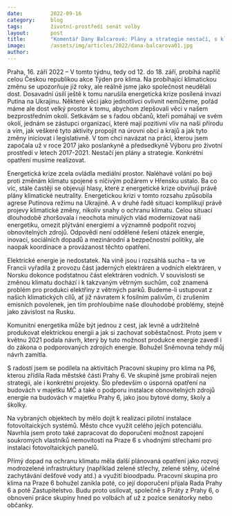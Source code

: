 ```yaml
---
date:         2022-09-16
category:     blog
tags:         životní-prostředí senát volby
layout:       post
title:        "Komentář Dany Balcarové: Plány a strategie nestačí, s klimatickou změnou musíme bojovat na všech úrovních politiky, i v Senátu"
image:        /assets/img/articles/2022/dana-balcarova01.jpg
author:       
---
```




Praha, 16. září 2022 – V tomto týdnu, tedy od 12. do 18. září, probíhá napříč celou Českou republikou akce Týden pro klima. Na probíhající klimatickou změnu se upozorňuje již roky, ale reálně jsme jako společnost neudělali dost. Dosavadní úsilí ještě k tomu narušila energetická krize posílená invazí Putina na Ukrajinu. Některé věci jako jednotlivci ovlivnit nemůžeme, pořád máme ale dost velký prostor k tomu, abychom zlepšovali věci v našem bezprostředním okolí. Setkávám se s řadou občanů, kteří pomáhají ve svém okolí, jednám se zástupci organizací, které mají pozitivní vliv na naši přírodu a vím, jak veškeré tyto aktivity propojit na úrovni obcí a krajů a jak tyto změny iniciovat i legislativně. V tom chci navázat na práci, kterou jsem započala už v roce 2017 jako poslankyně a předsedkyně Výboru pro životní prostředí v letech 2017-2021. Nestačí jen plány a strategie. Konkrétní opatření musíme realizovat. 

Energetická krize zcela ovládla mediální prostor. Naléhavé volání po boji proti změnám klimatu spojené s ničivým požárem v Hřensku ustalo. Ba co víc, stále častěji se objevují hlasy, které z energetické krize obviňují právě plány klimatické neutrality. Energetickou krizi v tomto rozsahu způsobila agrese Putinova režimu na Ukrajině. A v druhé řadě situaci komplikují právě projevy klimatické změny, nikoliv snahy o ochranu klimatu. Celou situaci dlouhodobě zhoršovala i neochota minulých vlád modernizovat naši energetiku, omezit plýtvání energiemi a významně podpořit rozvoj obnovitelných zdrojů. Odpovědí není oddělené řešení otázek energie, inovací, sociálních dopadů a mezinárodní a bezpečnostní politiky, ale naopak koordinace a provázanost těchto opatření.

Elektrické energie je nedostatek. Na vině jsou i rozsáhlá sucha – ta ve Francii vyřadila z provozu část jaderných elektráren a vodních elektráren, v Norsku dokonce podstatnou část elektráren vodních. V souvislosti se změnou klimatu dochází i k takzvaným větrným suchům, což znamená problém pro produkci elektřiny z větrných parků. Budeme-li ustupovat z našich klimatických cílů, ať již návratem k fosilním palivům, či zrušením emisních povolenek, jen tím prohloubíme naše dlouhodobé problémy, stejně jako závislost na Rusku. 

Komunitní energetika může být jednou z cest, jak levně a udržitelně produkovat elektrickou energii a jak si zachovat soběstačnost. Proto jsem v květnu 2021 podala návrh, který by tuto možnost produkce energie zavedl i do zákona o podporovaných zdrojích energie. Bohužel Sněmovna tehdy můj návrh zamítla. 

S radostí jsem se podílela na aktivitách Pracovní skupiny pro klima na P6, kterou zřídila Rada městské části Prahy 6. Ve skupině jsme probírali nejen strategii, ale i konkrétní projekty. Šlo především o úsporná opatření na budovách v majetku MČ a také o podporu instalace obnovitelných zdrojů energie na budovách v majetku Prahy 6, jako jsou bytové domy, školy a školky. 

Na vybraných objektech by mělo dojít k realizaci pilotní instalace fotovoltaických systémů. Město chce využít celého jejich potenciálu. Navrhla jsem proto také zapracovat do doporučení možnost zapojení soukromých vlastníků nemovitostí na Praze 6 s vhodnými střechami pro instalaci fotovoltaických panelů.

Přímý dopad na ochranu klimatu měla další plánovaná opatření jako rozvoj modrozelené infrastruktury (například zelené střechy, zelené stěny, účelné zachytávání dešťové vody atd.) a využití bioodpadu. Pracovní skupina pro klima na Praze 6 bohužel zanikla poté, co její doporučení přijala Rada Prahy 6 a poté Zastupitelstvo. Budu proto usilovat, společně s Piráty z Prahy 6, o obnovení práce skupiny hned po volbách ať už z pozice senátorky nebo občanky.
